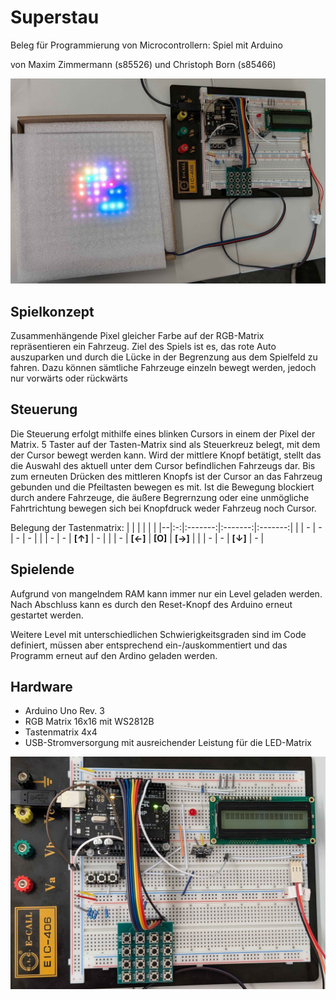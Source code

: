 # Superstau
Beleg für Programmierung von Microcontrollern: Spiel mit Arduino

von Maxim Zimmermann (s85526) und Christoph Born (s85466)

![](docs/setup%20whole.jpg)

## Spielkonzept
Zusammenhängende Pixel gleicher Farbe auf der RGB-Matrix repräsentieren ein Fahrzeug. Ziel des Spiels ist es, das rote Auto auszuparken und durch die Lücke in der Begrenzung aus dem Spielfeld zu fahren. Dazu können sämtliche Fahrzeuge einzeln bewegt werden, jedoch nur vorwärts oder rückwärts

## Steuerung
Die Steuerung erfolgt mithilfe eines blinken Cursors in einem der Pixel der Matrix. 5 Taster auf der Tasten-Matrix sind als Steuerkreuz belegt, mit dem der Cursor bewegt werden kann. Wird der mittlere Knopf betätigt, stellt das die Auswahl des aktuell unter dem Cursor befindlichen Fahrzeugs dar. Bis zum erneuten Drücken des mittleren Knopfs ist der Cursor an das Fahrzeug gebunden und die Pfeiltasten bewegen es mit. Ist die Bewegung blockiert durch andere Fahrzeuge, die äußere Begrernzung oder eine unmögliche Fahrtrichtung bewegen sich bei Knopfdruck weder Fahrzeug noch Cursor.

Belegung der Tastenmatrix:
|  |   |         |         |         |
|--|:-:|:-------:|:-------:|:-------:|
|  | - |    -    |    -    |    -    |
|  | - |    -    | **[↑]** |    -    |
|  | - | **[←]** | **[O]** | **[→]** |
|  | - |    -    | **[↓]** |    -    |

## Spielende
Aufgrund von mangelndem RAM kann immer nur ein Level geladen werden. Nach Abschluss kann es durch den Reset-Knopf des Arduino erneut gestartet werden.

Weitere Level mit unterschiedlichen Schwierigkeitsgraden sind im Code definiert, müssen aber entsprechend ein-/auskommentiert und das Programm erneut auf den Ardino geladen werden.

## Hardware
- Arduino Uno Rev. 3
- RGB Matrix 16x16 mit WS2812B
- Tastenmatrix 4x4
- USB-Stromversorgung mit ausreichender Leistung für die LED-Matrix

![](docs/setup%20close%20up.jpg)